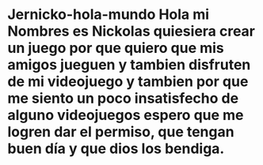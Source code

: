 # Jernicko-hola-mundo     Hola mi Nombres es Nickolas  quiesiera crear un juego por que  quiero que  mis amigos jueguen  y tambien disfruten de mi videojuego y tambien por que me siento un poco insatisfecho de alguno videojuegos espero que me logren dar el permiso, que tengan buen día y que dios los bendiga.

